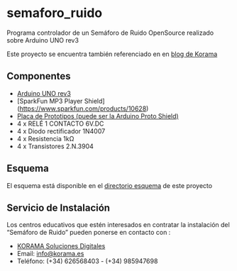 semaforo_ruido
==============

Programa controlador de un Semáforo de Ruido OpenSource realizado sobre Arduino UNO rev3

Este proyecto se encuentra también referenciado en en [blog de Korama](http://www.korama.es/blog/semaforo-de-ruido-open-source/)

Componentes
-----------
* [Arduino UNO rev3](http://arduino.cc/en/Main/arduinoBoardUno)
* [SparkFun MP3 Player Shield] (https://www.sparkfun.com/products/10628)
* [Placa de Prototipos (puede ser la Arduino Proto Shield) ](http://arduino.cc/en/Main/ArduinoProtoShield)
* 4 x RELÉ 1 CONTACTO 6V.DC
* 4 x Diodo rectificador 1N4007
* 4 x Resistencia 1kΩ
* 4 x Transistores  2.N.3904

Esquema
-------
El esquema está disponible en el [directorio esquema](/esquema/) de este proyecto

Servicio de Instalación
-----------------------
Los centros educativos que estén interesados en contratar la instalación del “Semáforo de Ruido” pueden ponerse en contacto con :
* [KORAMA Soluciones Digitales](http://korama.es)
* Email: info@korama.es
* Teléfono:  (+34) 626568403 - (+34) 985947698

